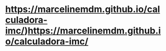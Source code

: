 # https://marcelinemdm.github.io/calculadora-imc/)https://marcelinemdm.github.io/calculadora-imc/
 
